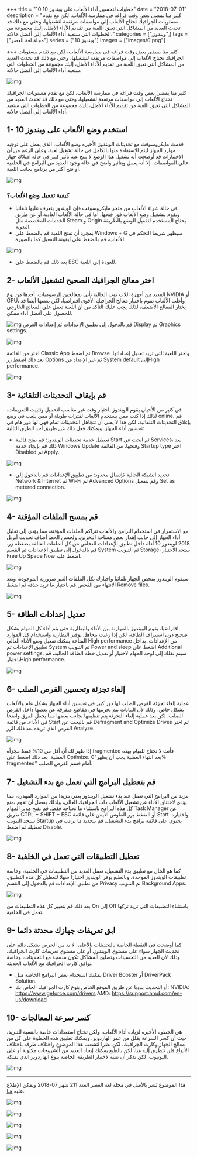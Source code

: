 +++
title = "10 خطوات لتحسين أداء الألعاب على ويندوز 10"
date = "2018-07-01"
description = "كثير منا يمضي بعض وقت فراغه في ممارسة الألعاب، لكن مع تقدم مستويات الجرافيك تحتاج الألعاب إلى مواصفات مرتفعة لتشغيلها، وحتي مع ذلك قد تحدث العديد من المشاكل التي تعيق اللعبة من تقديم الأداء الأمثل، إليك مجموعة من الخطوات التي ستعيد أداء الألعاب إلى أفضل حالاته."
categories = [",ويندوز",]
tags = ["مجلة لغة العصر"]
series = ["ويندوز 10"]
images = ["images/0.png"]

+++
كثير منا يمضي بعض وقت فراغه في ممارسة الألعاب، لكن مع تقدم مستويات الجرافيك تحتاج الألعاب إلى مواصفات مرتفعة لتشغيلها، وحتي مع ذلك قد تحدث العديد من المشاكل التي تعيق اللعبة من تقديم الأداء الأمثل، إليك مجموعة من الخطوات التي ستعيد أداء الألعاب إلى أفضل حالاته.

![img](images/0.png)

كثير منا يمضي بعض وقت فراغه في ممارسة الألعاب، لكن مع تقدم مستويات الجرافيك تحتاج الألعاب إلى مواصفات مرتفعة لتشغيلها، وحتي مع ذلك قد تحدث العديد من المشاكل التي تعيق اللعبة من تقديم الأداء الأمثل، إليك مجموعة من الخطوات التي ستعيد أداء الألعاب إلى أفضل حالاته.

## 1- استخدم وضع الألعاب على ويندوز 10

قدمت مايكروسوفت مع تحديثات الويندوز الأخيرة وضع الألعاب، الذي يعمل على توجيه موارد الجهاز ليتم الاستفادة منها بالكامل في حالة تشغيل لعبة، وعلى الرغم من أن الاختبارات قد أوضحت أنه تشغيل هذا الوضع لا ينتج عنه تأثير كبير في حالة امتلاك جهاز عالى المواصفات، إلا أنه يعمل وبتأثير واضح في حالة وجود العديد من البرامج في الخلفية أو فتح أكثر من برنامج بجانب اللعبة.

![img](images/windows-game-mode.jpg)

### كيفية تفعيل وضع الألعاب؟

- في حالة شراء الألعاب من متجر مايكروسوفت فإن الويندوز يتعرف عليها تلقائيا ويقوم بتشغيل وضع الألعاب فور فتحها، أما في حالة الألعاب العادية أو عن طريق الخدمات المخصصة مثل Steam و Origin يحتاج المستخدم لتفعيل الوضع بالطريقة اليدوية.
- بمجرد أن تفتح اللعبة قم بالضغط على Windows + G سيظهر شريط التحكم في الألعاب، قم بالضغط على أيقونة التفعيل كما بالصورة.

![img](images/game-mode.jpg)

- بعد ذلك قم بالضغط على ESC للعودة إلى اللعبة.

## 2- اختر معالج الجرافيك الصحيح لتشغيل الألعاب

العديد من أجهزة اللاب توب الحالية تأتي بمعالجين للرسوميات، أحدها من نوع NVIDIA أو GPU، وأغلب الألعاب تقوم باختيار معالج الجرافيك الأقوى افتراضيا، لكن بعضها أيضا قد يختار المعالج الأضعف، لذلك يجب عليك التأكد من أن اللعبة تعمل على المعالج الخارجي للحصول على أفضل أداء ممكن.

![img](images/graphic-1.png)
قم بالدخول إلى تطبيق الإعدادات ثم إعدادات العرض Display ثم Graphics settings.

![img](images/graphic-2.png)

اختر من القائمة Classic App ثم اضغط Browse واختر اللعبة التي تريد تعديل إعداداتها.
بعد ذلك اضغط زر Options ثم غير الإعداد من System default إلىHigh performance.

![img](images/graphic-3.png)

## 3- قم بإيقاف التحديثات التلقائية

في كثير من الأحيان يقوم الويندوز باختيار وقت غير مناسب لتحميل وتثبيت التعريفات، لذلك إذا كنت ممن يستخدم الألعاب لفترات طويلة أو ممن يلعب في وضع online، قم بإغلاق التحديثات التلقائية، لكن هذا لا يعني أن تتجاهل التحديثات تمام فهي لها دور هام في تحسين أداء الجهاز.
ويمكنك فعل ذلك عن طريق أحد الطرق التالية:

- تعطيل خدمة تحديثات الويندوز:
قم بفتح قائمة Start ثم ابحث عن Services، بعد ذلك قم بإيجاد خدمة Windows Update وفتحها.
من القائمة Startup type اختر Disabled ثم Apply.

![img](images/updates-1.png)

- تحديد الشبكة الحالية كإتصال محدود:
من تطبيق الإعدادات قم بالدخول إلى Network & Internet ثم Wi-Fi ثم Advanced Options وقم بتفعيل Set as metered connection.

![img](images/updates-2.png)

## 4- قم بمسح الملفات المؤقتة

مع الاستمرار في استخدام البرامج والألعاب تتراكم الملفات المؤقتة، مما يؤدي إلى تقليل أداء الجهاز إلى جانب  إهدار بعض مساحة التخزين، ولحسن الحظ أضاف تحديث أبريل 2018 لويندوز 10 أداة داخل تطبيق الإعدادات للتخلص من كل الملفات العالقة بضغطة زر.
قم بالدخول إلى تطبيق الإعدادات ثم القسم System ثم التبويب Storage، ستجد الاختيار Free Up Space Now اضغط عليه.

![img](images/tmp-1.png)

سيقوم الويندوز بفحص الجهاز تلقائيا واخبارك بكل الملفات الغير ضرورية الموجودة، وبعد الانتهاء من الفحص قم باختيار ما تريد حذفه ثم اضغط Remove files.

![img](images/tmp-2.png)

## 5- تعديل إعدادات الطاقة

افتراضيا، يقوم الويندوز بالموازنة بين الأداء والبطارية حتي يتم أداء كل المهام بشكل صحيح دون استنزاف الطاقة، لكن إذا رغبت بتجاهل توفير البطارية واستخدام كل الموارد المتاحة يمكنك تفعيل وضع الأداء العالي High performance من الإعدادات.
بداخل تطبيق الإعدادات ثم System ثم التبويب Power and sleep اضغط على  Additional power settings. سيتم نقلك إلى لوحة المهام لاختيار أو تعديل خطة الطاقة الحالية، قم باختيارHigh performance.

![img](images/power.png)

## 6- إلغاء تجزئة وتحسين القرص الصلب

عملية إلغاء تجزئة القرص الصلب لها دور كبير في تحسين أداء الجهاز بشكل عام والألعاب بشكل خاص، وذلك لأن البيانات يتم تخزينها في مقاطع متفرقة عن بعضها داخل القرص الصلب، لكن بعد عملية إلغاء التجزئة يتم تنظيمها بجانب بعضها مما يجعل الفرق واضحا في الأداء.
من قائمة Start قم بالبحث عن Defragment and Optimize Drives ثم اختر القرص الذي تريده بعد ذلك الزر Analyze.

![img](images/Defragment-1.jpg)

إذا ظهر لك أن أقل من 10% فقط مجزأة fragmented فأنت لا تحتاج للقيام بهذه العملية.
بعد ذلك اضغط على Optimize، بعد انتهاء العملية يجب أن يظهر"0% fragmented" أمام قسم القرص الصلب.

## 7- قم بتعطيل البرامج التي تعمل مع بدء التشغيل

مزيد من البرامج التي تعمل عند بدء تشغيل الويندوز يعني مزيدا من الموارد المهدرة، مما يؤدي لاختناق الأداء عن تشغيل الألعاب ذات الجرافيك العالي، ولذلك يفضل أن تقوم بمنع كل هذه البرامج باستثناء ما تحتاجه فقط.
قم بفتح مدير المهام Task Manager عن طريق CTRL + SHIFT + ESC أو الضغط بزر الماوس الأيمن على قائمة Start واختياره.
 ستجد التبويب Startup يحتوي على قائمة برامج بدء التشغيل، قم بتحديد ما ترغب في تعطيله ثم اضغط Disable.

![img](images/startup-1.png)

## 8- تعطيل التطبيقات التي تعمل في الخلفية

كما هو الحال مع تطبيق بدء التشغيل، تعمل العديد من التطبيقات في الخلفية، وخاصة تطبيقات الويندوز الموحدة، وبالطبع يوفر الويندوز اختيارا سهلا لتعطيل كل هذه التطبيق.
من تطبيق الإعدادات قم بالدخول إلى القسم Privacy ثم التبويب Background Apps.

![img](images/Background-1.jpg)

بعد ذلك قم بتغيير كل هذه التطبيقات من On إلى Off باستثناء التطبيقات التي تريد تركها تعمل في الخلفية.

## 9- ابق تعريفات جهازك محدثة دائما

كما أوضحت في النقطة الخاصة بالتحديثات بالأعلى، لا بد من الحرص بشكل دائم على تحديث الجهاز سواء على مستوي الويندوز، أو على مستوي تعريفات كارت الجرافيك. وذلك لأن العديد من التحسينات وتصليح المشاكل تكون مدمجة مع التحديثات، وخاصة توافق كارت الجرافيك مع الألعاب الحديثة.

- يمكنك استخدام بعض البرامج الخاصة مثل Driver Booster أو DriverPack Solution.
- أو التحديث يدويا عن طريق الموقع الخاص بنوع  كارت الجرافيك الخاص بك:
NVIDIA: https://www.geforce.com/drivers
AMD: https://support.amd.com/en-us/download

## 10- كسر سرعة المعالجات

هي الخطوة الأخيرة لزيادة أداء الألعاب، ولكن تحتاج استعدادات خاصة بالنسبة للتبريد، حيث أن كسر السرعة يقلل من عمر الهاردوير. ويمكنك تطبيق هذه الخطوة على كل من معالج الجهاز وكارت الجرافيك، لكن نظرا لتشعب هذا الموضوع واختلاف طرقه باختلاف الأنواع فلن نتطرق إليه هنا، لكن بالطبع يمكنك إيجاد العديد من الشروحات مكتوبة أو على اليوتيوب، لكن تذكر أن تنتبه لاختيار الطريقة الخاصة بنوع الهاردوير الذي تملكه.

![img](images/overclock.png)

---

هذا الموضوع نُشر باﻷصل في مجلة لغة العصر العدد 211 شهر 07-2018 ويمكن الإطلاع عليه [هنا](https://drive.google.com/file/d/1vmF-hD2aGDQQBhYRMpr1V5Z6Zc7Pe_B_/view?usp=sharing).

![img](images/211-1.png)

![img](images/211-2.png)

![img](images/211-3.png)

![img](images/211-4.png)

![img](images/211-5.png)
